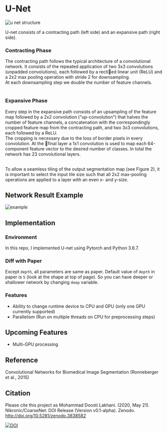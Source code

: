 # U-Net

![u net structure](https://u9qcsa.am.files.1drv.com/y4mfknEQpOtArPojQ2nvN1cOwci_zxLM5FoFynKOV2v9CSRrz21vlZeR7zo1cmn4Tm7fMBo9u_FpMPn-ZRyS2Oxdf800tE0K2BGzb5Dp7CYjYbTzCjSrtd2JyWEqKa7kJW4IX9tO4TIJDdRdPLa2_k7GyBkLyJBfX7Y2ws5bbHUm8qb4fb8j1T_6w8YOHkRy6bxbXlITze31atOQYP_f1v17g?width=823&height=513&cropmode=none)

U-net consists of a contracting
path (left side) and an expansive path (right side).<br>

### Contracting Phase

The contracting path follows
the typical architecture of a convolutional network. It consists of the repeated
application of two 3x3 convolutions (unpadded convolutions), each followed by
a rectied linear unit (ReLU) and a 2x2 max pooling operation with stride 2
for downsampling.<br>
At each downsampling step we double the number of feature
channels.<br><br>

### Expansive Phase

Every step in the expansive path consists of an upsampling of the
feature map followed by a 2x2 convolution ("up-convolution") that halves the number of feature channels, a concatenation with the correspondingly cropped
feature map from the contracting path, and two 3x3 convolutions, each followed by a ReLU.<br>
The cropping is necessary due to the loss of border pixels in
every convolution. At the final layer a 1x1 convolution is used to map each 64-component feature vector to the desired number of classes. In total the network has 23 convolutional layers.<br><br>

To allow a seamless tiling of the output segmentation map (see Figure 2), it is important to select the input tile size such that all 2x2 max-pooling operations are applied to a layer with an even x- and y-size.<br>

## Network Result Example

![example](https://utqcsa.am.files.1drv.com/y4mtuNLTy3W1hyGp1Je9JtrVzQOiqShDAlCcHHkTvfXsH8Au_aBIWnvq65T4zLqrs95xV-mGu3l_rqRLkcOMh1UWRMjWGaVr1-3_BmU52Kfb49PPXSzm4YBgjdCssRA8sHWUY6ctyTyMgMdF-TKdGbFrDkT-QG96OHzIzMX7mD97XYcDJLAjfhqcaG1ooKQZ33NqPWURGMVQ4ABbtKpbWRjvA?width=868&height=399&cropmode=none)

## Implementation

### Environment

In this repo, I implemented U-net using Pytorch and Python 3.6.7.

### Diff with Paper

Except `depth`, all parameters are same as paper. Default value of `depth` in paper is `5` (look at the shape at top of page). So you can have deeper or shallower network by changing `deep` variable.<br>

### Features

- Ability to change runtime device to CPU and GPU (only one GPU currently supported)
- Parallelism (Run on multiple threads on CPU for preprocessing steps)

## Upcoming Features

- Multi-GPU processing

## Reference

Convolutional Networks for Biomedical Image Segmentation (Ronneberger et al., 2015)

## Citation
Please cite this project as
Mohammad Doosti Lakhani. (2020, May 21). Nikronic/CoarseNet: DOI Release (Version v0.1-alpha). Zenodo. http://doi.org/10.5281/zenodo.3838582

[![DOI](https://zenodo.org/badge/DOI/10.5281/zenodo.3838582.svg)](https://doi.org/10.5281/zenodo.3838582)
